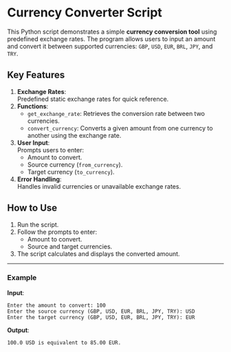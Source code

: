 # Currency Converter Script

This Python script demonstrates a simple **currency conversion tool** using predefined exchange rates. The program allows users to input an amount and convert it between supported currencies: `GBP`, `USD`, `EUR`, `BRL`, `JPY`, and `TRY`.

## Key Features
1. **Exchange Rates**:  
   Predefined static exchange rates for quick reference.
2. **Functions**:
   - `get_exchange_rate`: Retrieves the conversion rate between two currencies.
   - `convert_currency`: Converts a given amount from one currency to another using the exchange rate.
3. **User Input**:  
   Prompts users to enter:
   - Amount to convert.
   - Source currency (`from_currency`).
   - Target currency (`to_currency`).
4. **Error Handling**:  
   Handles invalid currencies or unavailable exchange rates.

## How to Use
1. Run the script.
2. Follow the prompts to enter:
   - Amount to convert.
   - Source and target currencies.
3. The script calculates and displays the converted amount.

---

### Example
**Input**:
```
Enter the amount to convert: 100  
Enter the source currency (GBP, USD, EUR, BRL, JPY, TRY): USD  
Enter the target currency (GBP, USD, EUR, BRL, JPY, TRY): EUR  
```

**Output**:
```
100.0 USD is equivalent to 85.00 EUR.
```

